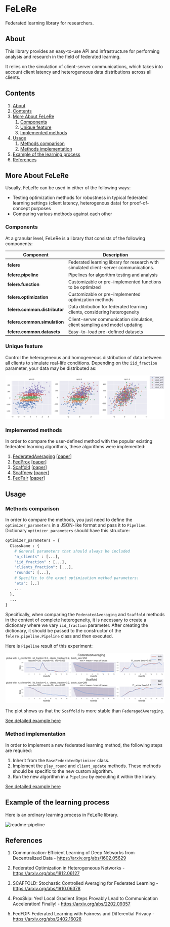 # FeLeRe

Federated learning library for researchers.

## About

This library provides an easy-to-use  API and infrastructure for performing analysis and research in the field of federated learning. 

It relies on the simulation of client-server communications, which takes into account client latency and heterogeneous data distributions across all clients.

## Contents

1. [About](#about)
2. [Contents](#contents)
3. [More About FeLeRe](#more-about-felere)
    1. [Components](#components)
    2. [Unique feature](#unique-feature)
    3. [Implemented methods](#implemented-methods)
4. [Usage](#usage)
    1. [Methods comparison](#methods-comparison)
    2. [Methods implementation](#method-implementation)
5. [Example of the learning process](#example-of-the-learning-process)
6. [References](#references)

## More About FeLeRe

Usually, FeLeRe can be used in either of the following ways:

* Testing optimization methods for robustness in typical federated learning settings (client latency, heterogenous data) for proof-of-concept purposes
* Comparing various methods against each other

### Components

At a granular level, FeLeRe is a library that consists of the following components:

| Component | Description |
| ---- | --- |
| **felere** | Federated learning library for research with simulated client-server communications. |
| **felere.pipeline** | Pipelines for algorithm testing and analysis |
|**felere.function**| Customizable or pre-implemented functions to be optimized |
|**felere.optimization**| Customizable or pre-implemented optimization methods |
| **felere.common.distributor** | Data ditribution for federated learning clients, considering heterogeneity |
| **felere.common.simulation** | Client-server communication simulation, client sampling and model updating|
| **felere.common.datasets** | Easy-to-load pre-defined datasets |

### Unique feature

Control the heterogeneous and homogeneous distribution of data between all clients to simulate real-life conditions.
Depending on the `iid_fraction` parameter, your data may be distributed as:

![distr-example](./res/readme/distr_example.png)

### Implemented methods

In order to compare the user-defined method with the popular existing federated learning algorithms, these algorithms were implemented: 

1. [FederatedAveraging](./felere/optimization/federative/fedavg.py) [[paper](https://arxiv.org/abs/1602.05629)]
2. [FedProx](./felere/optimization/federative/fedprox.py) [[paper](https://arxiv.org/abs/1812.06127)]
3. [Scaffold](./felere/optimization/federative/scaffold.py) [[paper](https://arxiv.org/abs/1910.06378)]
4. [Scaffnew](./felere/optimization/federative/scaffnew.py) [[paper](https://arxiv.org/abs/2202.09357)]
5. [FedFair](./felere/optimization/federative/fedfair.py) [[paper](https://arxiv.org/abs/2402.16028)]

## Usage

### Methods comparison

In order to compare the methods, you just need to define the `optimizer_parameters` in a JSON-like format and pass it to `Pipeline`.
Dictionary `optimizer_parameters` should have this structure:

```python
optimizer_parameters = {
  ClassName : {
    # General parameters that should always be included
    "n_clients" : [...],
    "iid_fraction" : [...],
    "clients_fraction": [...],
    "rounds": [...],
    # Specific to the exact optimization method parameters:
    "eta": [..]
    ...
  },
  ...
}
```

Specifically, when comparing the `FederatedAveraging` and `Scaffold` methods in the context of complete heterogeneity, it is necessary to create a dictionary where we vary `iid_fraction` parameter. After creating the dictionary, it should be passed to the constructor of the `felere.pipeline.Pipeline` class and then executed.

Here is `Pipeline` result of this experiment:

![comparision](./res/readme/comparision.png)

The plot shows us that the `Scaffold` is more stable than `FederagedAveraging`.

[See detailed example here](./examples/comparision.ipynb)

### Method implementation

In order to implement a new federated learning method, the following steps are required:

1. Inherit from the `BaseFederatedOptimizer` class.
2. Implement the `play_round` and `client_update` methods. These methods should be specific to the new custom algorithm.
3. Run the new algorithm in a `Pipeline` by executing it within the library.

[See detailed example here](./examples/custom.ipynb)

## Example of the learning process

Here is an ordinary learning process in FeLeRe library.

![readme-pipeline](./res/readme/readme-pipeline.gif)

## References

1. Communication-Efficient Learning of Deep Networks from Decentralized Data - https://arxiv.org/abs/1602.05629

2. Federated Optimization in Heterogeneous Networks - https://arxiv.org/abs/1812.06127

3. SCAFFOLD: Stochastic Controlled Averaging for Federated Learning - https://arxiv.org/abs/1910.06378

4. ProxSkip: Yes! Local Gradient Steps Provably Lead to Communication Acceleration! Finally! - https://arxiv.org/abs/2202.09357

5. FedFDP: Federated Learning with Fairness and Differential Privacy - https://arxiv.org/abs/2402.16028